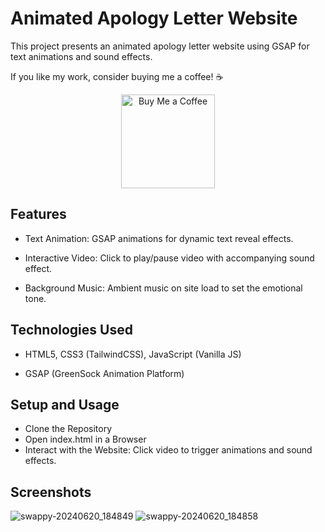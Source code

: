 # Animated Apology Letter Website
This project presents an animated apology letter website using GSAP for text animations and sound effects.

If you like my work, consider buying me a coffee! ☕️
<div align="center">
<a href="https://www.buymeacoffee.com/bogusdeck" target="_blank">
    <img src="https://cdn.buymeacoffee.com/buttons/v2/default-yellow.png" alt="Buy Me a Coffee" width="150" />
</a>
</div>


## Features
- Text Animation: GSAP animations for dynamic text reveal effects.

- Interactive Video: Click to play/pause video with accompanying sound effect.

- Background Music: Ambient music on site load to set the emotional tone.

## Technologies Used
- HTML5, CSS3 (TailwindCSS), JavaScript (Vanilla JS)

- GSAP (GreenSock Animation Platform)

## Setup and Usage
- Clone the Repository
- Open index.html in a Browser
- Interact with the Website: Click video to trigger animations and sound effects.

## Screenshots
![swappy-20240620_184849](https://github.com/bogusdeck/Digital-apology-letter-/assets/80052733/f35eb449-2c1d-4333-bb6a-f5a552b67a51)
![swappy-20240620_184858](https://github.com/bogusdeck/Digital-apology-letter-/assets/80052733/598ef86c-acb5-49f8-a720-723afadf3339)
